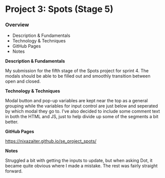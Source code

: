 # Project 3: Spots (Stage 5)

### Overview

- Description & Fundamentals
- Technology & Techniques
- GitHub Pages
- Notes

**Description & Fundamentals**

My submission for the fifth stage of the Spots project for sprint 4. The modals should be able to be filled out and smoothly transition between open and closed.

**Technology & Techniques**

Modal button and pop-up variables are kept near the top as a general grouping while the variables for input control are just below and seperated by which modal they go to. I've also decided to include some comment text in both the HTML and JS, just to help divide up some of the segments a bit better.

**GitHub Pages**

https://nixazaiter.github.io/se_project_spots/

**Notes**

Struggled a bit with getting the inputs to update, but when asking Dot, it became quite obvious where I made a mistake. The rest was fairly straight forward.
